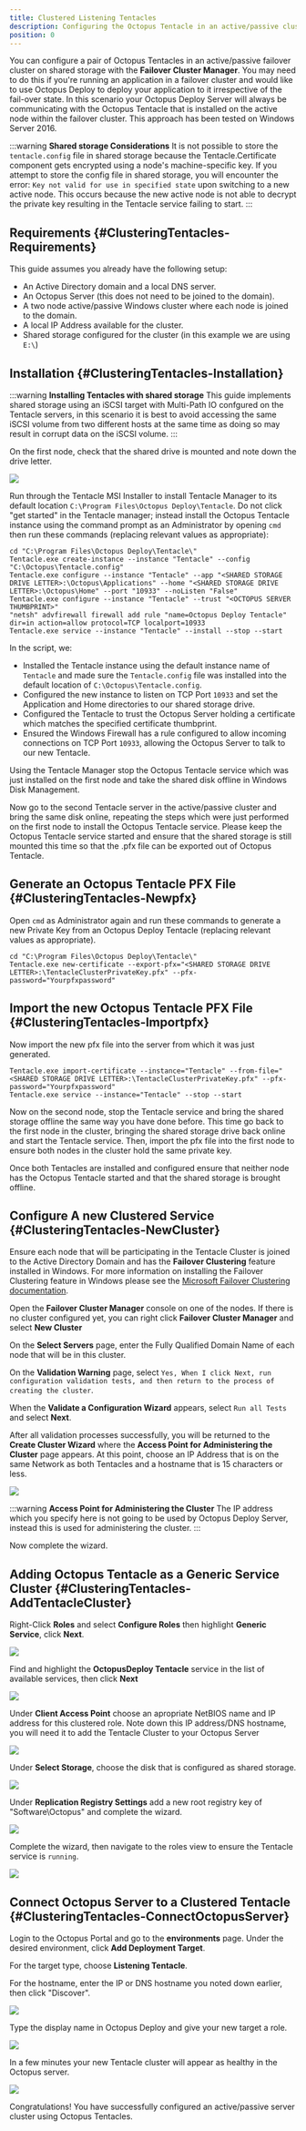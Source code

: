 ```yaml
---
title: Clustered Listening Tentacles
description: Configuring the Octopus Tentacle in an active/passive cluster. 
position: 0
---
```


You can configure a pair of Octopus Tentacles in an active/passive failover cluster on shared storage with the **Failover Cluster Manager**. You may need to do this if you're running an application in a failover cluster and would like to use Octopus Deploy to deploy your application to it irrespective of the fail-over state. In this scenario your Octopus Deploy Server will always be communicating with the Octopus Tentacle that is installed on the active node within the failover cluster. This approach has been tested on Windows Server 2016. 

:::warning
**Shared storage Considerations**
It is not possible to store the `tentacle.config` file in shared storage because the Tentacle.Certificate component gets encrypted using a node's machine-specific key. If you attempt to store the config file in shared storage, you will encounter the error: `Key not valid for use in specified state` upon switching to a new active node. This occurs because the new active node is not able to decrypt the private key resulting in the Tentacle service failing to start.
:::

## Requirements {#ClusteringTentacles-Requirements}

This guide assumes you already have the following setup:

- An Active Directory domain and a local DNS server.
- An Octopus Server (this does not need to be joined to the domain).
- A two node active/passive Windows cluster where each node is joined to the domain.
- A local IP Address available for the cluster.
- Shared storage configured for the cluster (in this example we are using `E:\`)

## Installation {#ClusteringTentacles-Installation}

:::warning
**Installing Tentacles with shared storage**
This guide implements shared storage using an iSCSI target with Multi-Path IO confgured on the Tentacle servers, in this scenario it is best to avoid accessing the same iSCSI volume from two different hosts at the same time as doing so may result in corrupt data on the iSCSI volume.
:::

On the first node, check that the shared drive is mounted and note down the drive letter.

*![](/docs/images/clustered-listening-tentacles/shared-disk-properties.jpg)*

Run through the Tentacle MSI Installer to install Tentacle Manager to its default location `C:\Program Files\Octopus Deploy\Tentacle`. Do not click "get started" in the Tentacle manager; instead install the Octopus Tentacle instance using the command prompt as an Administrator by opening `cmd` then run these commands (replacing relevant values as appropriate):

```batchfile
cd "C:\Program Files\Octopus Deploy\Tentacle\"
Tentacle.exe create-instance --instance "Tentacle" --config "C:\Octopus\Tentacle.config"
Tentacle.exe configure --instance "Tentacle" --app "<SHARED STORAGE DRIVE LETTER>:\Octopus\Applications" --home "<SHARED STORAGE DRIVE LETTER>:\Octopus\Home" --port "10933" --noListen "False"
Tentacle.exe configure --instance "Tentacle" --trust "<OCTOPUS SERVER THUMBPRINT>"
"netsh" advfirewall firewall add rule "name=Octopus Deploy Tentacle" dir=in action=allow protocol=TCP localport=10933
Tentacle.exe service --instance "Tentacle" --install --stop --start
```
In the script, we:
 - Installed the Tentacle instance using the default instance name of `Tentacle` and made sure the `Tentacle.config` file was installed into the default location of `C:\Octopus\Tentacle.config`.
 - Configured the new instance to listen on TCP Port `10933` and set the Application and Home directories to our shared storage drive.
 - Configured the Tentacle to trust the Octopus Server holding a certificate which matches the specified certificate thumbprint.
 - Ensured the Windows Firewall has a rule configured to allow incoming connections on TCP Port `10933`, allowing the Octopus Server to talk to our new Tentacle.

Using the Tentacle Manager stop the Octopus Tentacle service which was just installed on the first node and take the shared disk offline in Windows Disk Management. 

Now go to the second Tentacle server in the active/passive cluster and bring the same disk online, repeating the steps which were just performed on the first node to install the Octopus Tentacle service. Please keep the Octopus Tentacle service started and ensure that the shared storage is still mounted this time so that the .pfx file can be exported out of Octopus Tentacle.

## Generate an Octopus Tentacle PFX File {#ClusteringTentacles-Newpfx}

Open `cmd` as Administrator again and run these commands to generate a new Private Key from an Octopus Deploy Tentacle (replacing relevant values as appropriate).
```batchfile
cd "C:\Program Files\Octopus Deploy\Tentacle\"
Tentacle.exe new-certificate --export-pfx="<SHARED STORAGE DRIVE LETTER>:\TentacleClusterPrivateKey.pfx" --pfx-password="Yourpfxpassword"
```

## Import the new Octopus Tentacle PFX File {#ClusteringTentacles-Importpfx}

Now import the new pfx file into the server from which it was just generated.
```batchfile
Tentacle.exe import-certificate --instance="Tentacle" --from-file="<SHARED STORAGE DRIVE LETTER>:\TentacleClusterPrivateKey.pfx" --pfx-password="Yourpfxpassword"
Tentacle.exe service --instance="Tentacle" --stop --start
```

Now on the second node, stop the Tentacle service and bring the shared storage offline the same way you have done before. This time go back to the first node in the cluster, bringing the shared storage drive back online and start the Tentacle service. Then, import the pfx file into the first node to ensure both nodes in the cluster hold the same private key. 

Once both Tentacles are installed and configured ensure that neither node has the Octopus Tentacle started and that the shared storage is brought offline.

## Configure A new Clustered Service {#ClusteringTentacles-NewCluster}

Ensure each node that will be participating in the Tentacle Cluster is joined to the Active Directory Domain and has the **Failover Clustering** feature installed in Windows. For more information on installing the Failover Clustering feature in Windows please see the  [Microsoft Failover Clustering documentation](https://blogs.msdn.microsoft.com/clustering/2012/04/06/installing-the-failover-cluster-feature-and-tools-in-windows-server-2012/ "installing the failover cluster service feature and toold in windows server 2012").

Open the **Failover Cluster Manager** console on one of the nodes. If there is no cluster configured yet, you can right click **Failover Cluster Manager** and select **New Cluster**

On the **Select Servers** page, enter the Fully Qualified Domain Name of each node that will be in this cluster.

On the **Validation Warning** page, select `Yes, When I click Next, run configuration validation tests, and then return to the process of creating the cluster`.

When the **Validate a Configuration Wizard** appears, select `Run all Tests` and select **Next**.

After all validation processes successfully, you will be returned to the **Create Cluster Wizard** where the **Access Point for Administering the Cluster** page appears. At this point, choose an IP Address that is on the same Network as both Tentacles and a hostname that is 15 characters or less. 

*![](/docs/images/clustered-listening-tentacles/configure-clusterhostname.jpg)*

:::warning
**Access Point for Administering the Cluster**
The IP address which you specify here is not going to be used by Octopus Deploy Server, instead this is used for administering the cluster.
:::

Now complete the wizard.

## Adding Octopus Tentacle as a Generic Service Cluster {#ClusteringTentacles-AddTentacleCluster}

Right-Click **Roles** and select **Configure Roles** then highlight **Generic Service**, click **Next**.

*![](/docs/images/clustered-listening-tentacles/cluster-newrolewizard-servicetype.jpg)*

Find and highlight the **OctopusDeploy Tentacle** service in the list of available services, then click **Next**

*![](/docs/images/clustered-listening-tentacles/cluster-newrolewizard-selectservice.jpg)*

Under **Client Access Point** choose an apropriate NetBIOS name and IP address for this clustered role. Note down this IP address/DNS hostname, you will need it to add the Tentacle Cluster to your Octopus Server

*![](/docs/images/clustered-listening-tentacles/cluster-newrolewizard-clientaccess.jpg)*

Under **Select Storage**, choose the disk that is configured as shared storage.

*![](/docs/images/clustered-listening-tentacles/cluster-newrolewizard-storage.jpg)*

Under **Replication Registry Settings** add a new root registry key of "Software\Octopus" and complete the wizard.

*![](/docs/images/clustered-listening-tentacles/cluster-newrolewizard-key.jpg)*

Complete the wizard, then navigate to the roles view to ensure the Tentacle service is `running`.

*![](/docs/images/clustered-listening-tentacles/cluster-complete.jpg)*

## Connect Octopus Server to a Clustered Tentacle {#ClusteringTentacles-ConnectOctopusServer}

Login to the Octopus Portal and go to the **environments** page. Under the desired environment, click **Add Deployment Target**.

For the target type, choose **Listening Tentacle**.

For the hostname, enter the IP or DNS hostname you noted down earlier, then click "Discover".

*![](/docs/images/clustered-listening-tentacles/server-discovertentacle.jpg)*

Type the display name in Octopus Deploy and give your new target a role.

*![](/docs/images/clustered-listening-tentacles/server-identifytarget.jpg)*

In a few minutes your new Tentacle cluster will appear as healthy in the Octopus server.

*![](/docs/images/clustered-listening-tentacles/server-targethealthy.jpg)*

Congratulations! You have successfully configured an active/passive server cluster using Octopus Tentacles.
